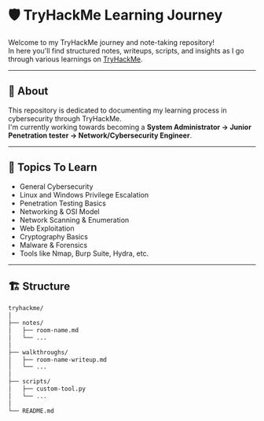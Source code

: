 # 🛡️ TryHackMe Learning Journey

Welcome to my TryHackMe journey and note-taking repository!  
In here you'll find structured notes, writeups, scripts, and insights as I go through various learnings on [TryHackMe](https://tryhackme.com/).

---

## 📘 About

This repository is dedicated to documenting my learning process in cybersecurity through TryHackMe.  
I'm currently working towards becoming a **System Administrator → Junior Penetration tester → Network/Cybersecurity Engineer**.

---

## 🧠 Topics To Learn

- General Cybersecurity
- Linux and Windows Privilege Escalation
- Penetration Testing Basics
- Networking & OSI Model
- Network Scanning & Enumeration
- Web Exploitation
- Cryptography Basics
- Malware & Forensics
- Tools like Nmap, Burp Suite, Hydra, etc.

---

## 🏗️ Structure

```bash
tryhackme/
│
├── notes/
│   ├── room-name.md
│   └── ...
│
├── walkthroughs/
│   ├── room-name-writeup.md
│   └── ...
│
├── scripts/
│   ├── custom-tool.py
│   └── ...
│
└── README.md

